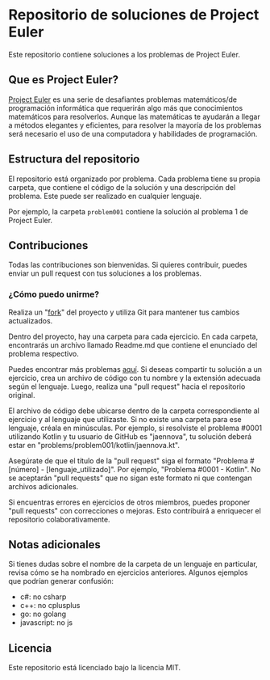# Repositorio de soluciones de Project Euler

Este repositorio contiene soluciones a los problemas de Project Euler.

## Que es **Project Euler**?

[Project Euler](https://projecteuler.net/) es una serie de desafiantes problemas matemáticos/de programación informática que requerirán algo más que conocimientos matemáticos para resolverlos. Aunque las matemáticas te ayudarán a llegar a métodos elegantes y eficientes, para resolver la mayoría de los problemas será necesario el uso de una computadora y habilidades de programación.

## Estructura del repositorio

El repositorio está organizado por problema. Cada problema tiene su propia carpeta, que contiene el código de la solución y una descripción del problema. Este puede ser realizado en cualquier lenguaje.

Por ejemplo, la carpeta `problem001` contiene la solución al problema 1 de Project Euler.

## Contribuciones

Todas las contribuciones son bienvenidas. Si quieres contribuir, puedes enviar un pull request con tus soluciones a los problemas.

### ¿Cómo puedo unirme?

Realiza un "[fork](https://github.com/jaennova/Project-Euler-Solutions/fork)" del proyecto y utiliza Git para mantener tus cambios actualizados.

Dentro del proyecto, hay una carpeta para cada ejercicio. En cada carpeta, encontrarás un archivo llamado Readme.md que contiene el enunciado del problema respectivo.

Puedes encontrar más problemas [aquí](https://projecteuler.net/archives).
Si deseas compartir tu solución a un ejercicio, crea un archivo de código con tu nombre y la extensión adecuada según el lenguaje. Luego, realiza una "pull request" hacia el repositorio original.

El archivo de código debe ubicarse dentro de la carpeta correspondiente al ejercicio y al lenguaje que utilizaste. Si no existe una carpeta para ese lenguaje, créala en minúsculas. Por ejemplo, si resolviste el problema #0001 utilizando Kotlin y tu usuario de GitHub es "jaennova", tu solución deberá estar en "problems/problem001/kotlin/jaennova.kt".

Asegúrate de que el título de la "pull request" siga el formato "Problema #[número] - [lenguaje_utilizado]". Por ejemplo, "Problema #0001 - Kotlin". No se aceptarán "pull requests" que no sigan este formato ni que contengan archivos adicionales.

Si encuentras errores en ejercicios de otros miembros, puedes proponer "pull requests" con correcciones o mejoras. Esto contribuirá a enriquecer el repositorio colaborativamente.

## Notas adicionales

Si tienes dudas sobre el nombre de la carpeta de un lenguaje en particular, revisa cómo se ha nombrado en ejercicios anteriores. Algunos ejemplos que podrían generar confusión:

- c#: no csharp
- c++: no cplusplus
- go: no golang
- javascript: no js

## Licencia

Este repositorio está licenciado bajo la licencia MIT.
